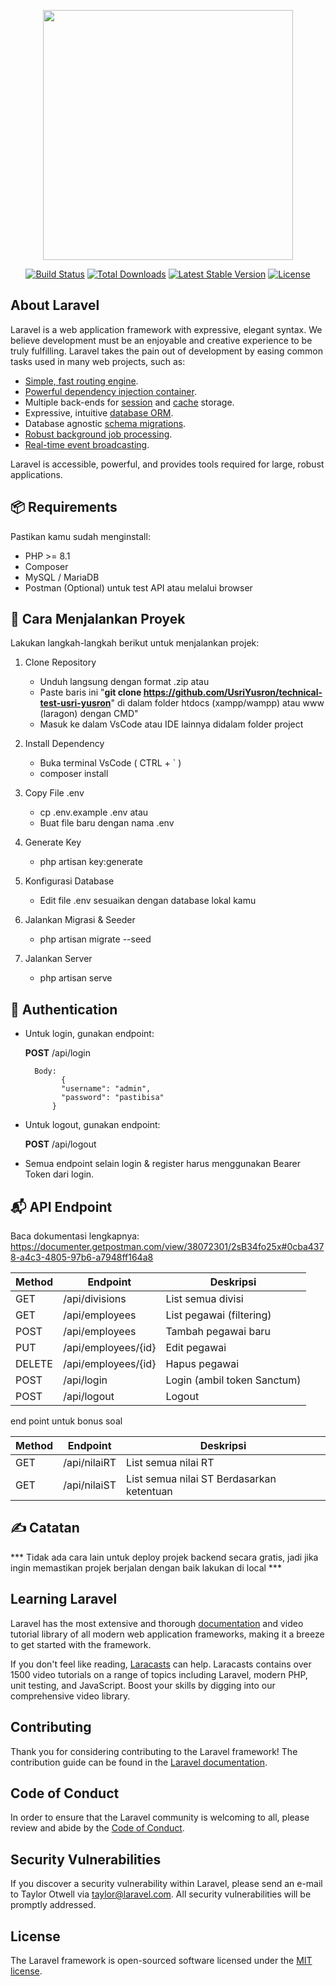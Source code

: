 <p align="center"><a href="https://laravel.com" target="_blank"><img src="https://raw.githubusercontent.com/laravel/art/master/logo-lockup/5%20SVG/2%20CMYK/1%20Full%20Color/laravel-logolockup-cmyk-red.svg" width="400"></a></p>

<p align="center">
<a href="https://travis-ci.org/laravel/framework"><img src="https://travis-ci.org/laravel/framework.svg" alt="Build Status"></a>
<a href="https://packagist.org/packages/laravel/framework"><img src="https://img.shields.io/packagist/dt/laravel/framework" alt="Total Downloads"></a>
<a href="https://packagist.org/packages/laravel/framework"><img src="https://img.shields.io/packagist/v/laravel/framework" alt="Latest Stable Version"></a>
<a href="https://packagist.org/packages/laravel/framework"><img src="https://img.shields.io/packagist/l/laravel/framework" alt="License"></a>
</p>

## About Laravel

Laravel is a web application framework with expressive, elegant syntax. We believe development must be an enjoyable and creative experience to be truly fulfilling. Laravel takes the pain out of development by easing common tasks used in many web projects, such as:

- [Simple, fast routing engine](https://laravel.com/docs/routing).
- [Powerful dependency injection container](https://laravel.com/docs/container).
- Multiple back-ends for [session](https://laravel.com/docs/session) and [cache](https://laravel.com/docs/cache) storage.
- Expressive, intuitive [database ORM](https://laravel.com/docs/eloquent).
- Database agnostic [schema migrations](https://laravel.com/docs/migrations).
- [Robust background job processing](https://laravel.com/docs/queues).
- [Real-time event broadcasting](https://laravel.com/docs/broadcasting).

Laravel is accessible, powerful, and provides tools required for large, robust applications.

## 📦 Requirements

Pastikan kamu sudah menginstall:
- PHP >= 8.1
- Composer
- MySQL / MariaDB
- Postman (Optional) untuk test API atau melalui browser

## 🚀 Cara Menjalankan Proyek
Lakukan langkah-langkah berikut untuk menjalankan projek:
1. Clone Repository
   - Unduh langsung dengan format .zip atau
   - Paste baris ini "**git clone https://github.com/UsriYusron/technical-test-usri-yusron**" di dalam folder htdocs (xampp/wampp) atau www (laragon) dengan CMD"
   - Masuk ke dalam VsCode atau IDE lainnya didalam folder project
     
2. Install Dependency
   - Buka terminal VsCode ( CTRL + ` )
   - composer install
     
4. Copy File .env
   - cp .env.example .env atau
   - Buat file baru dengan nama .env
     
5. Generate Key
   - php artisan key:generate

6. Konfigurasi Database
   - Edit file .env sesuaikan dengan database lokal kamu

7. Jalankan Migrasi & Seeder
   - php artisan migrate --seed

8. Jalankan Server
   - php artisan serve

## 🔐 Authentication

- Untuk login, gunakan endpoint:
  
  **POST** /api/login
  
        Body:
              {
              "username": "admin",
              "password": "pastibisa"
            }

- Untuk logout, gunakan endpoint:
  
  **POST** /api/logout

- Semua endpoint selain login & register harus menggunakan Bearer Token dari login.

## 📬 API Endpoint

Baca dokumentasi lengkapnya: https://documenter.getpostman.com/view/38072301/2sB34fo25x#0cba4378-a4c3-4805-97b6-a7948ff164a8

| Method | Endpoint            | Deskripsi                   |
| ------ | ------------------- | --------------------------- |
| GET    | /api/divisions      | List semua divisi           |
| GET    | /api/employees      | List pegawai (filtering)    |
| POST   | /api/employees      | Tambah pegawai baru         |
| PUT    | /api/employees/{id} | Edit pegawai                |
| DELETE | /api/employees/{id} | Hapus pegawai               |
| POST   | /api/login          | Login (ambil token Sanctum) |
| POST   | /api/logout         | Logout                      |

end point untuk bonus soal

| Method |     Endpoint        |                     Deskripsi                   |
| ------ | ------------------- | ------------------------------------------------|
| GET    | /api/nilaiRT        | List semua nilai RT                             |
| GET    | /api/nilaiST        | List semua nilai ST Berdasarkan ketentuan       |

## ✍ Catatan

*** Tidak ada cara lain untuk deploy projek backend secara gratis, jadi jika ingin memastikan projek berjalan dengan baik lakukan di local ***


## Learning Laravel

Laravel has the most extensive and thorough [documentation](https://laravel.com/docs) and video tutorial library of all modern web application frameworks, making it a breeze to get started with the framework.

If you don't feel like reading, [Laracasts](https://laracasts.com) can help. Laracasts contains over 1500 video tutorials on a range of topics including Laravel, modern PHP, unit testing, and JavaScript. Boost your skills by digging into our comprehensive video library.

## Contributing

Thank you for considering contributing to the Laravel framework! The contribution guide can be found in the [Laravel documentation](https://laravel.com/docs/contributions).

## Code of Conduct

In order to ensure that the Laravel community is welcoming to all, please review and abide by the [Code of Conduct](https://laravel.com/docs/contributions#code-of-conduct).

## Security Vulnerabilities

If you discover a security vulnerability within Laravel, please send an e-mail to Taylor Otwell via [taylor@laravel.com](mailto:taylor@laravel.com). All security vulnerabilities will be promptly addressed.

## License

The Laravel framework is open-sourced software licensed under the [MIT license](https://opensource.org/licenses/MIT).

